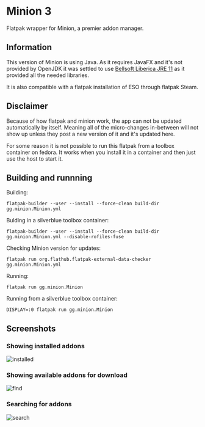 # Minion 3
Flatpak wrapper for Minion, a premier addon manager.

## Information
This version of Minion is using Java. As it requires JavaFX and it's not provided by OpenJDK it was settled to use [Bellsoft Liberica JRE 11](https://bell-sw.com/pages/downloads/) as it provided all the needed libraries. 

It is also compatible with a flatpak installation of ESO through flatpak Steam.

## Disclaimer
Because of how flatpak and minion work, the app can not be updated automatically by itself. Meaning all of the micro-changes in-between will not show up
unless they post a new version of it and it's updated here.

For some reason it is not possible to run this flatpak from a toolbox container on fedora. It works when you install it in a container and then just use the host to start it.

## Building and runnning

Building:

    flatpak-builder --user --install --force-clean build-dir gg.minion.Minion.yml

Bulding in a silverblue toolbox container:

    flatpak-builder --user --install --force-clean build-dir gg.minion.Minion.yml --disable-rofiles-fuse

Checking Minion version for updates:

    flatpak run org.flathub.flatpak-external-data-checker gg.minion.Minion.yml

Running:

    flatpak run gg.minion.Minion

Running from a silverblue toolbox container:

    DISPLAY=:0 flatpak run gg.minion.Minion

## Screenshots

### Showing installed addons
![installed](https://raw.githubusercontent.com/zastrixarundell/flathub/gg.minion.Minion/screenshots/installed.png)

### Showing available addons for download
![find](https://raw.githubusercontent.com/zastrixarundell/flathub/gg.minion.Minion/screenshots/find.png)


### Searching for addons
![search](https://raw.githubusercontent.com/zastrixarundell/flathub/gg.minion.Minion/screenshots/search.png)